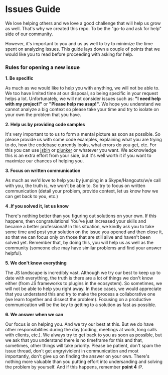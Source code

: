 # Issues Guide

We love helping others and we love a good challenge that will help us grow as well.
That's why we created this repo. To be the "go-to and ask for help" side of our community.

However, it's important to you and us as well to try to minimize the time spent on analyzing issues.
This guide lays down a couple of points that we would like you to read before proceeding with asking for help.

### Rules for opening a new issue

__1. Be specific__

As much as we would like to help you with anything, we will not be able to. We too have limited time at our
disposal, so being specific in your request helps a lot. Unfortunately, we will not consider issues such as: __"I need help with my project!"__ or
__"Please help me asap!"__. We hope you understand we cannot analyze a big context so please take your
time and try to isolate on your own the problem that you have.

__2. Help us by providing code samples__

It's very important to to us to form a mental picture as soon as possible. So please provide us
with some code examples, explaining what you are trying to do, how the codebase currently looks,
what errors do you get, etc. For this you can use [jsbin](https://jsbin.com/?html,output) or [plunker](https://plnkr.co/)
or whatever you want. We acknowledge this is an extra effort from your side, but it's well worth
it if you want to maximize our chances of helping you.

__3. Focus on written communication__

As much as we'd love to help you by jumping in a Skype/Hangouts/w/e call with you, the truth
is, we won't be able to. So try to focus on written communication (detail your problem, provide
context, let us know how we can get back to you, etc.)

__4 .If you solved it, let us know__

There's nothing better than you figuring out solutions on your own. If this happens, then congratulations!
You've just increased your skills and became a better professional! In this situation, we kindly ask
you to take some time and post your solution on the issue you opened and then close it, so that we can
focus only on those that are still alive and haven't been solved yet. Remember that, by doing this,
you will help us as well as the community (someone else may have similar problems and find your
answer helpful).

__5. We don't know everything__

The JS landscape is incredibly vast. Although we try our best to keep up to date with everything, the
truth is there are a lot of things we don't know either (from JS frameworks to plugins in the ecosystem). So sometimes, we will not be able to help you right away.
In those cases, we would appreciate that you understand this and try to make the process a collaborative one
(we learn together and dissect the problem). Focusing on a productive communication will be the
key to getting to a solution as fast as possible.

__6. We answer when we can__

Our focus is on helping you. And we try our best at this. But we do have other responsibilities
during the day (coding, meetings at work, long calls with clients, etc.). We always try to get back
to you as soon as possible, but we ask that you understand there is no timeframe for this and that, sometimes,
other things will take priority. Please be patient, don't spam the issue thread, don't get
angry/violent in communication and most importantly, don't give up on finding the answer on your own.
There's nothing more valuable than you putting effort into undersanding and solving the problem by yourself.
And if this happens, remember __point 4__ :P.
 
